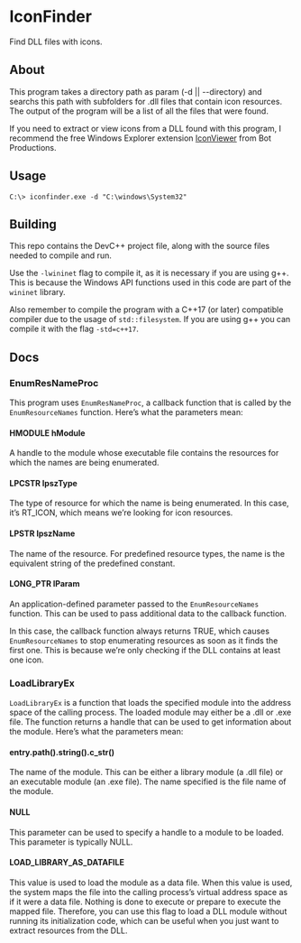 # IconFinder
Find DLL files with icons.

## About

This program takes a directory path as param (-d || --directory) and searchs this path with subfolders for .dll files that contain icon resources. The output of the program will be a list of all the files that were found.

If you need to extract or view icons from a DLL found with this program, I recommend the free Windows Explorer extension [IconViewer](https://www.botproductions.com/iconview/iconview.html) from  Bot Productions.

## Usage

```C:\> iconfinder.exe -d "C:\windows\System32"```

## Building

This repo contains the DevC++ project file, along with the source files needed to compile and run.

Use the ```-lwininet``` flag to compile it, as it is necessary if you are using g++. This is because the Windows API functions used in this code are part of the ```wininet``` library.

Also remember to compile the program with a C++17 (or later) compatible compiler due to the usage of ```std::filesystem```. If you are using g++ you can compile it with the flag ```-std=c++17```.

## Docs

### EnumResNameProc
This program uses ```EnumResNameProc```, a callback function that is called by the ```EnumResourceNames``` function. Here’s what the parameters mean:

 #### HMODULE hModule
 A handle to the module whose executable file contains the resources for which the names are being enumerated.

#### LPCSTR lpszType
The type of resource for which the name is being enumerated. In this case, it’s RT_ICON, which means we’re looking for icon resources.

#### LPSTR lpszName
The name of the resource. For predefined resource types, the name is the equivalent string of the predefined constant.

#### LONG_PTR lParam
An application-defined parameter passed to the ```EnumResourceNames``` function. This can be used to pass additional data to the callback function.

In this case, the callback function always returns TRUE, which causes ```EnumResourceNames``` to stop enumerating resources as soon as it finds the first one. This is because we’re only checking if the DLL contains at least one icon.

### LoadLibraryEx
```LoadLibraryEx``` is a function that loads the specified module into the address space of the calling process. The loaded module may either be a .dll or .exe file. The function returns a handle that can be used to get information about the module. Here’s what the parameters mean:

#### entry.path().string().c_str()
The name of the module. This can be either a library module (a .dll file) or an executable module (an .exe file). The name specified is the file name of the module.

#### NULL
This parameter can be used to specify a handle to a module to be loaded. This parameter is typically NULL.

#### LOAD_LIBRARY_AS_DATAFILE 
This value is used to load the module as a data file. When this value is used, the system maps the file into the calling process’s virtual address space as if it were a data file. Nothing is done to execute or prepare to execute the mapped file. Therefore, you can use this flag to load a DLL module without running its initialization code, which can be useful when you just want to extract resources from the DLL.